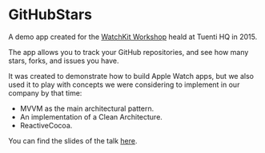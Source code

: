 # GitHubStars


A demo app created for the [WatchKit Workshop](https://corporate.tuenti.com/es/dev/blog/Creating-Apple-Watch-Apps-App-Glance-and-Notifications) heald at Tuenti HQ in 2015.

The app allows you to track your GitHub repositories, and see how many stars, forks, and issues you have. 

It was created to demonstrate how to build Apple Watch apps, but we also used it to play with concepts we were considering to implement in our company by that time:

- MVVM as the main architectural pattern.
- An implementation of a Clean Architecture.
- ReactiveCocoa.

You can find the slides of the talk [here](https://speakerdeck.com/tuenti/watchkit-workshop-at-tuenti).
